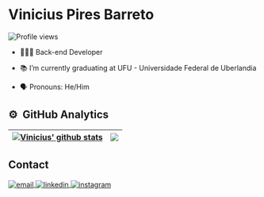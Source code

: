 <h1 align="left">Vinicius Pires Barreto</h1>
<p align="left"> <img src="https://komarev.com/ghpvc/?username=ViniciusPiresB&color=blue" alt="Profile views" /> </p>

- 👨🏾‍💻 Back-end Developer

- 📚 I’m currently graduating at UFU - Universidade Federal de Uberlandia

- 🗣️ Pronouns: He/Him

## ⚙️ &nbsp;GitHub Analytics

| <a href="https://github.com/anuraghazra/github-readme-stats"><img align="center" src="https://github-readme-stats.vercel.app/api?username=viniciuspiresb&show_icons=true&include_all_commits=true&theme=buefy&hide_border=true" alt="Vinicius' github stats" /></a> | <a href="https://github.com/anuraghazra/github-readme-stats"><img align="center" src="https://github-readme-stats.vercel.app/api/top-langs/?username=viniciuspiresb&layout=compact&theme=buefy&hide_border=true" /></a> |
| ------------- | ------------- |

## Contact

<a href="mailto:viniciuspbarreto1@gmail.com" target="_blank">
 <img align="center" src="https://img.shields.io/badge/-viniciuspbarreto1@gmail.com-05122A?style=flat&logo=gmail" alt="email"/>
</a>
<a href="https://www.linkedin.com/in/vinicius-pires-barreto-916383208/" target="_blank">
  <img align="center" src="https://img.shields.io/badge/-Vinicius Pires Barreto-05122A?style=flat&logo=linkedin" alt="linkedin"/>
</a>
<a href="https://www.instagram.com/vinipiresb" target="_blank">
 <img align="center" src="https://img.shields.io/badge/-Vinicius Pires Barreto-05122A?style=flat&logo=instagram" alt="instagram"/>
</a>
</p>
